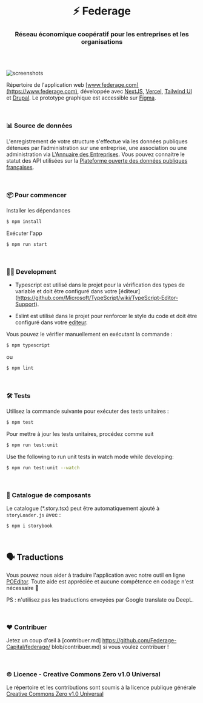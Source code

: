 <h1 align="center">⚡️ Federage </h1>
<h3 align="center">Réseau économique coopératif pour les entreprises et les organisations</h3>

<br />
<br />

![screenshots](https://github.com/Federage-Capital/federage/blob/service-explications.png)

Répertoire de l'application web [www.federage.com](https://www.federage.com), développée avec [NextJS](https://nextjs.org), [Vercel](https://vercel.com/), [Tailwind UI](https://tailwindui.com) et [Drupal](https://www.drupal.fr).
Le prototype graphique est accessible sur [Figma](https://www.figma.com/file/FFzOOljdqiP0m87N3M63Um/%E2%82%A3---Pages-d'application-05_06_23?type=design&t=SaUKlItFMk17KPmg-6).

<br />

### 📊 Source de données

L'enregistrement de votre structure s'effectue via les données publiques détenues par l’administration sur une entreprise, une association ou une administration via [L'Annuaire des Entreprises](https://annuaire-entreprises.data.gouv.fr). Vous pouvez connaitre le statut des API utilisées sur la [Plateforme ouverte des données publiques françaises](https://annuaire-entreprises.data.gouv.fr/donnees/api).

<br />

### 📦 Pour commencer

Installer les dépendances

```bash
$ npm install
```

Exécuter l'app

```bash
$ npm run start
```


<br />

### 🧑‍💻 Development

- Typescript est utilisé dans le projet pour la vérification des types de variable et doit être configuré dans votre [éditeur] (https://github.com/Microsoft/TypeScript/wiki/TypeScript-Editor-Support).

- Eslint est utilisé dans le projet pour renforcer le style du code et doit être configuré dans votre [editeur](https://eslint.org/docs/latest/use/integrations).

Vous pouvez le vérifier manuellement en exécutant la commande :

```bash
$ npm typescript
```

ou

```bash
$ npm lint
```


<br />

### 🛠 Tests

Utilisez la commande suivante pour exécuter des tests unitaires :

```bash
$ npm test
```

Pour mettre à jour les tests unitaires, procédez comme suit

```bash
$ npm run test:unit
```

Use the following to run unit tests in watch mode while developing:

```bash
$ npm run test:unit --watch
```

<br />

### 🎨 Catalogue de composants

Le catalogue (\*.story.tsx) peut être automatiquement ajouté à `storyLoader.js` avec :

```bash
$ npm i storybook
```

<br />

## 🗣 Traductions

Vous pouvez nous aider à traduire l'application avec notre outil en ligne [POEditor](https://poeditor.com/join/project/q1pgSpLjPn). Toute aide est appréciée et aucune compétence en codage n'est nécessaire 🤗

PS : n'utilisez pas les traductions envoyées par Google translate ou DeepL.


<br />

### ❤️ Contribuer

Jetez un coup d'œil à [contribuer.md] https://github.com/Federage-Capital/federage/
blob/contribuer.md) si vous voulez contribuer !

<br />

### ©️ Licence - Creative Commons Zero v1.0 Universal

Le répertoire et les contributions sont soumis à la licence publique générale [Creative Commons Zero v1.0 Universal](https://github.com/Federage-Capital/federage/blob/main/LICENSE)
